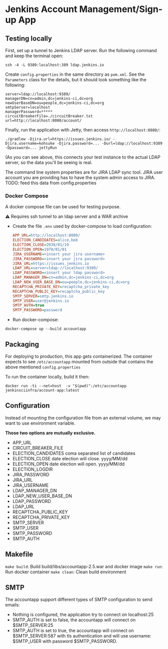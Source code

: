 # Jenkins Account Management/Sign-up App

## Testing locally

First, set up a tunnel to Jenkins LDAP server. Run the following command and
keep the terminal open:

```shell
ssh -4 -L 9389:localhost:389 ldap.jenkins.io
```

Create `config.properties` in the same directory as `pom.xml`. See the
`Parameters` class for the details, but it should look something like the
following:

```init
server=ldap://localhost:9389/
managerDN=cn=admin,dc=jenkins-ci,dc=org
newUserBaseDN=ou=people,dc=jenkins-ci,dc=org
smtpServer=localhost
managerPassword=*****
circuitBreakerFile=./circuitBreaker.txt
url=http://localhost:8080/account/
```

Finally, run the application with Jetty, then access `http://localhost:8080/`:

```shell
./gradlew -Djira.url=https://issues.jenkins.io/ -Djira.username=kohsuke -Djira.password=... -Durl=ldap://localhost:9389 -Dpassword=... jettyRun
```

(As you can see above, this connects your test instance to the actual LDAP
server, so the data you'll be seeing is real.

The command line system properties are for JIRA LDAP sync tool. JIRA user account you are providing has to have the system admin access to JIRA.
TODO: feed this data from config.properties

### Docker Compose

A docker compose file can be used for testing purpose.

⚠️ Requires ssh tunnel to an ldap server and a WAR archive

* Create the file `.env` used by docker-compose to load configuration:

    ```ini
    APP_URL=http://localhost:8080/
    ELECTION_CANDIDATES=alice,bob
    ELECTION_CLOSE=2038/01/19
    ELECTION_OPEN=1970/01/01
    JIRA_USERNAME=<insert your jira username>
    JIRA_PASSWORD=<insert your jira password>
    JIRA_URL=https://issues.jenkins.io
    LDAP_URL=server=ldap://localhost:9389/
    LDAP_PASSWORD=<insert your ldap password>
    LDAP_MANAGER_DN=cn=admin,dc=jenkins-ci,dc=org
    LDAP_NEW_USER_BASE_DN=ou=people,dc=jenkins-ci,dc=org
    RECAPTCHA_PRIVATE_KEY=recaptcha_private_key
    RECAPTCHA_PUBLIC_KEY=recaptcha_public_key
    SMTP_SERVER=smtp.jenkins.io
    SMTP_USER=user@jenkins.io
    SMTP_AUTH=true
    SMTP_PASSWORD=password
    ```

* Run docker-compose:

```shell
docker-compose up --build accountapp
```

## Packaging

For deploying to production, this app gets containerized. The container expects
to see `/etc/accountapp` mounted from outside that contains the above mentioned
`config.properties`

To run the container locally, build it then:

```shell
docker run -ti --net=host  -v "$(pwd)":/etc/accountapp jenkinsciinfra/account-app:latest
```

## Configuration

Instead of mounting the configuration file from an external volume,
we may want to use environment variable.

**Those two options are mutually exclusive.**

* APP_URL
* CIRCUIT_BREAKER_FILE
* ELECTION_CANDIDATES   coma separated list of candidates
* ELECTION_CLOSE   date election will close. yyyy/MM/dd
* ELECTION_OPEN    date election will open. yyyy/MM/dd
* ELECTION_LOGDIR
* JIRA_PASSWORD
* JIRA_URL
* JIRA_USERNAME
* LDAP_MANAGER_DN
* LDAP_NEW_USER_BASE_DN
* LDAP_PASSWORD
* LDAP_URL
* RECAPTCHA_PUBLIC_KEY
* RECAPTCHA_PRIVATE_KEY
* SMTP_SERVER
* SMTP_USER
* SMTP_PASSWORD
* SMTP_AUTH

## Makefile

```make build```: Build build/libs/accountapp-2.5.war and docker image
```make run```: Run docker container
```make clean```: Clean build environment

## SMTP

The accountapp support different types of SMTP configuration to send emails:

* Nothing is configured, the application try to connect on localhost:25
* SMTP_AUTH is set to false, the accountapp will connect on  $SMTP_SERVER:25
* SMTP_AUTH is set to true, the accountapp will connect on $SMTP_SERVER:587 with tls authentication
  and will use username: $SMTP_USER with password $SMTP_PASSWORD.

